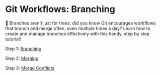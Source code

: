 # Git Workflows: Branching

🌳 Branches aren't just for trees; did you know Git encourages workflows that branch and merge often, even multiple times a day? Learn how to create and manage branches effectively with this handy, step by step tutorial!

Step 1: [Branching](https://github.com/Tech-at-DU/Git-to-Know-Branching/blob/master/P00-Branching/content.md)

Step 2: [Merging](https://github.com/Tech-at-DU/Git-to-Know-Branching/blob/master/P01-Merging/content.md)

Step 3: [Merge Conflicts](https://github.com/Tech-at-DU/Git-to-Know-Branching/blob/master/P02-Conflicts/content.md)
